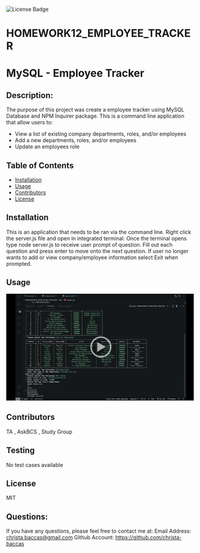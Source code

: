 ![License Badge](https://img.shields.io/badge/license-MIT-blue)
# HOMEWORK12_EMPLOYEE_TRACKER

# MySQL - Employee Tracker

## Description: 
 The purpose of this project was create a employee tracker using MySQL Database and NPM Inquirer package. This is a command line application that allow users to:
 - View a list of existing company departments, roles, and/or employees
 - Add a new departments, roles, and/or employees
 - Update an employees role


## Table of Contents 

* [Installation](#installation)
* [Usage](#usage)
* [Contributors](#contributors)
* [License](#license)
  
## Installation 
This is an application that needs to be ran via the command line. Right click the server.js file and open in integrated terminal. Once the terminal opens type node server.js to receive user prompt of question. Fill out each question and press enter to move onto the next question. If user no longer wants to add or view company/employee information select Exit when prompted.
## Usage 

[![A video thumbnail shows the command-line employee management application with a play button overlaying the view.](EmployeeTracker.png)](https://vimeo.com/manage/videos/639275123)


## Contributors 

TA , AskBCS , Study Group

## Testing 
No test cases available


## License 
MIT 

## Questions: 
If you have any questions, please feel free to contact me at:
  Email Address: christa.baccas@gmail.com
  Github Account: https://github.com/christa-baccas

